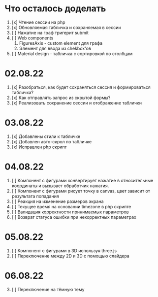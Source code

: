 # Что осталось доделать
1. [x] Чтение сессии на php
2. [x] Обновляемая табличка и сохраняемая в сессии
3. [ ] Нажатие на граф тригерит submit
4. [ ] Web components
   1. FiguresAxis - custom element для графа
   2. Элемент для ввода из chekbox'ов
5. [ ] Material design - табличка с сортировкой по столбцам

# 02.08.22
1. [x] Разобраться, как будет сохраняться сессия и формироваться табличка?
2. [x] Как отправлять запрос из скрытой формы?
3. [x] Реализовать сохранение сессии и отображение таблички

# 03.08.22
1. [x] Добавлены стили к табличке
2. [x] Добавлен авто-скрол по табличке 
3. [x] Исправлен php скрипт

# 04.08.22
1. [ ] Компонент с фигурами конвертирует нажатие в относительные координаты 
        и вызывает обработчик нажатия.
2. [ ] Компонент с фигурами рисует точку в canvas, цвет зависит от результата попадания
3. [ ] Реакция на изменение размеров экрана
4. [ ] Текущее время на основании timezone в php скрипте
5. [ ] Валидация корректности принимаемых параметров
6. [ ] Возврат статуса ошибки при некорректных параметрах

# 05.08.22
1. [ ] Компонент с фигурами в 3D используя three.js
2. [ ] Переключение между 2D и 3D с помощью слайдера

# 06.08.22
3. [ ] Переключение на тёмную тему